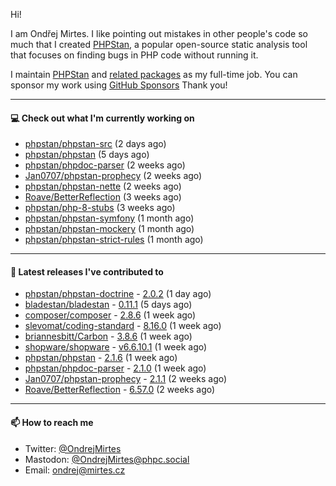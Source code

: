 Hi!

I am Ondřej Mirtes. I like pointing out mistakes in other people's code so much that I created [PHPStan](https://phpstan.org/), a popular open-source static analysis tool that focuses on finding bugs in PHP code without running it.

I maintain [PHPStan](https://github.com/phpstan/phpstan) and [related packages](https://github.com/phpstan/) as my full-time job. You can sponsor my work using [GitHub Sponsors](https://github.com/sponsors/ondrejmirtes) Thank you!

---

#### 💻 Check out what I'm currently working on

- [phpstan/phpstan-src](https://github.com/phpstan/phpstan-src) (2 days ago)
- [phpstan/phpstan](https://github.com/phpstan/phpstan) (5 days ago)
- [phpstan/phpdoc-parser](https://github.com/phpstan/phpdoc-parser) (2 weeks ago)
- [Jan0707/phpstan-prophecy](https://github.com/Jan0707/phpstan-prophecy) (2 weeks ago)
- [phpstan/phpstan-nette](https://github.com/phpstan/phpstan-nette) (2 weeks ago)
- [Roave/BetterReflection](https://github.com/Roave/BetterReflection) (3 weeks ago)
- [phpstan/php-8-stubs](https://github.com/phpstan/php-8-stubs) (3 weeks ago)
- [phpstan/phpstan-symfony](https://github.com/phpstan/phpstan-symfony) (1 month ago)
- [phpstan/phpstan-mockery](https://github.com/phpstan/phpstan-mockery) (1 month ago)
- [phpstan/phpstan-strict-rules](https://github.com/phpstan/phpstan-strict-rules) (1 month ago)

---

#### 🔭 Latest releases I've contributed to

- [phpstan/phpstan-doctrine](https://github.com/phpstan/phpstan-doctrine) - [2.0.2](https://github.com/phpstan/phpstan-doctrine/releases/tag/2.0.2) (1 day ago)
- [bladestan/bladestan](https://github.com/bladestan/bladestan) - [0.11.1](https://github.com/bladestan/bladestan/releases/tag/0.11.1) (5 days ago)
- [composer/composer](https://github.com/composer/composer) - [2.8.6](https://github.com/composer/composer/releases/tag/2.8.6) (1 week ago)
- [slevomat/coding-standard](https://github.com/slevomat/coding-standard) - [8.16.0](https://github.com/slevomat/coding-standard/releases/tag/8.16.0) (1 week ago)
- [briannesbitt/Carbon](https://github.com/briannesbitt/Carbon) - [3.8.6](https://github.com/briannesbitt/Carbon/releases/tag/3.8.6) (1 week ago)
- [shopware/shopware](https://github.com/shopware/shopware) - [v6.6.10.1](https://github.com/shopware/shopware/releases/tag/v6.6.10.1) (1 week ago)
- [phpstan/phpstan](https://github.com/phpstan/phpstan) - [2.1.6](https://github.com/phpstan/phpstan/releases/tag/2.1.6) (1 week ago)
- [phpstan/phpdoc-parser](https://github.com/phpstan/phpdoc-parser) - [2.1.0](https://github.com/phpstan/phpdoc-parser/releases/tag/2.1.0) (1 week ago)
- [Jan0707/phpstan-prophecy](https://github.com/Jan0707/phpstan-prophecy) - [2.1.1](https://github.com/Jan0707/phpstan-prophecy/releases/tag/2.1.1) (2 weeks ago)
- [Roave/BetterReflection](https://github.com/Roave/BetterReflection) - [6.57.0](https://github.com/Roave/BetterReflection/releases/tag/6.57.0) (2 weeks ago)

---

#### 📫 How to reach me

- Twitter: [@OndrejMirtes](https://twitter.com/ondrejmirtes)
- Mastodon: [@OndrejMirtes@phpc.social](https://phpc.social/@OndrejMirtes)
- Email: [ondrej@mirtes.cz](mailto:ondrej@mirtes.cz)
